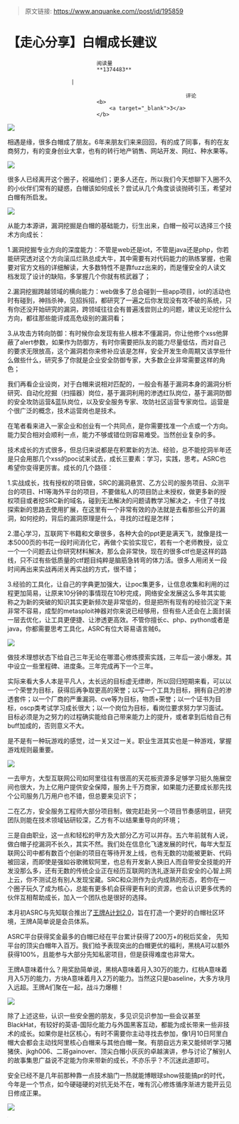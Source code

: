 > 原文链接: https://www.anquanke.com//post/id/195859 


# 【走心分享】白帽成长建议


                                阅读量   
                                **1374483**
                            
                        |
                        
                                                            评论
                                <b>
                                    <a target="_blank">3</a>
                                </b>
                                                                                    



[![](https://p1.ssl.qhimg.com/t016ffab50723112446.png)](https://p1.ssl.qhimg.com/t016ffab50723112446.png)

相遇是缘，很多白帽成了朋友。6年来朋友们来来回回，有的成了同事，有的在友商努力，有的变身创业大拿，也有的转行地产销售、网站开发、网红、种水果等。

[![](https://p0.ssl.qhimg.com/t0168e62ef3b74e4f76.png)](https://p0.ssl.qhimg.com/t0168e62ef3b74e4f76.png)

很多人已经离开这个圈子，祝福他们；更多人还在，所以我们今天想聊下入圈不久的小伙伴们常有的疑惑，白帽该如何成长？尝试从几个角度谈谈抛砖引玉，希望对白帽有所启发。



[![](https://p4.ssl.qhimg.com/t01f509df8e4a0e9338.png)](https://p4.ssl.qhimg.com/t01f509df8e4a0e9338.png)

从能力本源讲，漏洞挖掘是白帽的基础能力，衍生出来，白帽一般可以选择三个技术方向成长：



1.漏洞挖掘专业方向的深度能力：不管是web还是iot，不管是java还是php，你若能研究透对这个方向滚瓜烂熟总成大牛，其中需要有对代码能力的熟练掌握，也需要对官方文档的详细解读，大多数特性不是靠fuzz出来的，而是懂安全的人读文档发现了设计的缺陷，多掌握几个你就有核武器了；



2.漏洞挖掘跨越领域的横向能力：web做多了总会碰到一些app项目，iot的活动也时有碰到，神挡杀神，见招拆招，都研究了一遍之后你发现没有攻不破的系统，只有你还没开始研究的漏洞，跨领域往往会有普遍浅尝则止的问题，建议无论挖什么方向，都往那些能评成高危级别的漏洞看；



3.从攻击方转向防御：有时候你会发现有些人根本不懂漏洞，你让他修个xss他屏蔽了alert参数，如果作为防御方，有时你需要把队友的能力尽量低估，而对自己的要求无限放高，这个漏洞若你来修补应该是怎样，安全开发生命周期又该学些什么做些什么，研究多了你就是企业安全防御专家，大多数企业非常需要这样的角色；



我们再看企业设岗，对于白帽来说相对匹配的，一般会有基于漏洞本身的漏洞分析研究、自动化挖掘（扫描器）岗位，基于漏洞利用的渗透红队岗位，基于漏洞防御的安全攻防运营&amp;蓝队岗位，以及安全服务专家、攻防社区运营专家岗位。运营是个很广泛的概念，技术运营岗也是技术。

在笔者看来进入一家企业和创业有一个共同点，是你需要找准一个点或一个方向。能力契合相对会顺利一点，能力不够或错位则容易难受。当然创业复杂的多。



技术成长的方式很多，但总归来说都是在积累新的方法、经验，总不能挖洞半年还是只会用那几个xss的poc试来试去，成长三要素：学习，实践，思考。ASRC也希望你变得更厉害。成长的几个路径：



1.实战成长，找有授权的项目做，SRC的漏洞悬赏、乙方公司的服务项目、众测平台的项目、H1等海外平台的项目，不要做私人的项目防止未授权，做更多新的授权项目或者挖SRC新的域名，碰到无法解决的问题请教学习解决之，卡住了寻找探索新的思路去使用扩展，在这里有一个非常有效的办法就是去看那些公开的漏洞，如何挖的，背后的漏洞原理是什么，寻找的过程是怎样；



2.潜心学习，互联网下书籍和文章很多，各种大会的ppt更是满天飞，就像是找一本5000页的书花一段时间消化它，再做个实验实现它，若有一个老师教授，设立一个一个问题去让你研究材料解决，那么会非常快，现在的很多ctf也是这样的路线，只不过有些低质量的ctf题目纯粹是脑筋急转弯的体力活。很多人用闭关一段时间再出来实战再闭关再实战的方式，很不错；



3.经验的工具化，让自己的字典更加强大，让poc集更多，让信息收集和利用的过程更加简易，让原来10分钟的事情现在10秒完成，网络安全发展这么多年其实能称之为新的突破的知识其实更新频次是非常低的，但是把所有现有的经验沉淀下来非常不容易，成型的metasploit神器对你来说已经够用，但有些人还会在上面封装一层去优化，让工具更便捷、让渗透更高效。不管你擅长c、php、python或者是java，你都需要思考工具化，ASRC有位大哥易语言贼6。



[![](https://p0.ssl.qhimg.com/t019920b76657e84974.png)](https://p0.ssl.qhimg.com/t019920b76657e84974.png)

做技术理想状态下给自己三年无论在哪潜心修炼摸索实践，三年后一波小爆发。其中设立一些里程碑、进度条。三年完成再下一个三年。



实际来看大多人本是平凡人，太长远的目标虚无缥缈，所以回归短期来看，可以以一个荣誉为目标，获得后再争取更高的荣誉；以写一个工具为目标，拥有自己的渗透套件；以一个厂商的严重漏洞、cve等为目标，物质+荣誉；以一个证书为目标，oscp类考试学习成长很大；以一个岗位为目标，看岗位要求努力学习面试。目标必须是为之努力的过程确实能给自己带来能力上的提升，或者拿到后给自己有buff加成的，否则意义不大。



是不是有一种玩游戏的感觉，过一关又过一关。职业生涯其实也是一种游戏，掌握游戏规则最重要。



[![](https://p3.ssl.qhimg.com/t016fcdde2d2af45b2a.png)](https://p3.ssl.qhimg.com/t016fcdde2d2af45b2a.png)

一去甲方，大型互联网公司如阿里往往有很高的天花板资源多足够学习挺久施展空间也很大，为上亿用户提供安全保障，服务上千万商家，如果能力还要成长那先找个公司服务几万用户也不错，但总要来见识下；



二在乙方，安全服务工程师大部分项目制，做完赶赴另一个项目节奏感明显，研究团队则能在技术领域钻研较深，乙方有不以结果重导向的环境；



三是自由职业，这一点和轻松的甲方及大部分乙方可以并存。五六年前就有人说，做白帽子挖漏洞不长久，其实不然。我们处在信息化飞速发展的时代，每年大型互联网公司中都有数百个创新的项目在等待开发上线，也有无数的功能被更新、代码被回滚，而即使是强如谷歌微软阿里，也总有开发新人换旧人而自带安全技能的开发没那么多，还有无数的传统企业正在经历互联网的洗礼逐渐开启安全的心智上网上云，你不测试总有别人发现宝藏。SRC和众测作为业内成熟的形态，若你在一个圈子玩久了成为核心，总能有更多机会获得更有利的资源，也会认识更多优秀的伙伴互相帮助成长，加入一个团队也是很好的选择。



本月初ASRC与先知联合推出了[王牌A计划2.0](http://mp.weixin.qq.com/s?__biz=MzIxMjEwNTc4NA==&amp;mid=2652990278&amp;idx=1&amp;sn=3eec990cdc874b9896ee4bdf66713fa3&amp;chksm=8c9ee411bbe96d0798338035cae494adfd90a3a773a7e31895b25a741f2e8f4c59e59eb98063&amp;scene=21#wechat_redirect)，旨在打造一个更好的白帽社区环境，王牌A简单说是会员体系。



ASRC平台获得奖金最多的白帽已经在平台累计获得了200万+的税后奖金， 先知平台的顶尖白帽年入百万。我们给予表现突出的白帽更优的福利，黑桃A可以额外获得100%，且能参与大部分先知私密项目，但是获得难度也非常大。



王牌A意味着什么？用奖励简单说，黑桃A意味着月入30万的能力，红桃A意味着月入5万的能力，方块A意味着月入2万的能力。当然这只是baseline，大多方块月入远超。王牌A们聚在一起，战斗力爆棚！

[![](https://p3.ssl.qhimg.com/t015bc86e136d7ea726.png)](https://p3.ssl.qhimg.com/t015bc86e136d7ea726.png)

除了上述这些，认识一些安全圈的朋友，多见识见识参加一些会议甚至BlackHat，有较好的英语-国际化能力与外国黑客互动，都能为成长带来一些非技术的成长。如果你是社区核心，有时不需要你主动寻找去参加，像1月10日阿里白帽大会都会主动找阿里核心白帽来与其他白帽一聚。有朋自远方来又能倾听学习猪猪侠、jkgh006、二哥gainover、顶尖白帽小灰灰的卓越演讲，参与讨论了解别人的故事集思广益说不定能为你来带新的成长，不亦乐乎？不沉迷此道即可。



安全已经不是几年前那种靠一点技术脑门一热就能博眼球show技能搞pr的时代，今年是一个节点，如今硬碰硬的对抗无处不在，唯有沉心修炼循序渐进方能开云见日修成正果。

[![](https://p3.ssl.qhimg.com/t016c175ee008d88fb8.png)](https://p3.ssl.qhimg.com/t016c175ee008d88fb8.png)

[![](data:image/png;base64,iVBORw0KGgoAAAANSUhEUgAAAAEAAAABCAYAAAAfFcSJAAAAAXNSR0IArs4c6QAAAARnQU1BAACxjwv8YQUAAAAJcEhZcwAADsQAAA7EAZUrDhsAAAANSURBVBhXYzh8+PB/AAffA0nNPuCLAAAAAElFTkSuQmCC)](https://p5.ssl.qhimg.com/t013b87a80eb67343b3.png)
